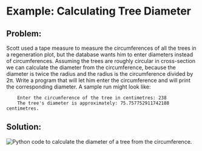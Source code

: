 # Example: Calculating Tree Diameter

## Problem:

Scott used a tape measure to measure the circumferences of all the trees in a regeneration plot, but the database wants him to enter diameters instead of circumferences. Assuming the trees are roughly circular in cross-section we can calculate the diameter from the circumference, because the diameter is twice the radius and the radius is the circumference divided by 2π. Write a program that will let him enter the circumference and will print the corresponding diameter. A sample run might look like:

```plaintext
    Enter the circumference of the tree in centimetres: 238
    The tree's diameter is approximately: 75.757752911742188 centimetres.
```

## Solution:

![Python code to calculate the diameter of a tree from the
circumference.](17_pTreeCircumference_py.png)
